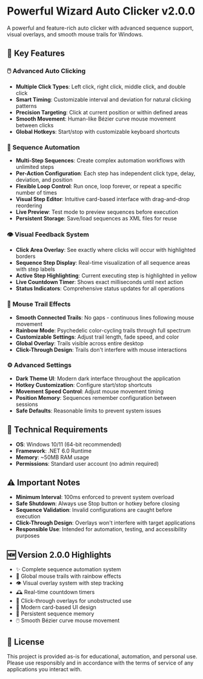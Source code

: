 # Powerful Wizard Auto Clicker v2.0.0

A powerful and feature-rich auto clicker with advanced sequence support, visual overlays, and smooth mouse trails for Windows.

## 🚀 Key Features

### 🖱️ **Advanced Auto Clicking**
- **Multiple Click Types**: Left click, right click, middle click, and double click
- **Smart Timing**: Customizable interval and deviation for natural clicking patterns
- **Precision Targeting**: Click at current position or within defined areas
- **Smooth Movement**: Human-like Bézier curve mouse movement between clicks
- **Global Hotkeys**: Start/stop with customizable keyboard shortcuts

### 🎯 **Sequence Automation**
- **Multi-Step Sequences**: Create complex automation workflows with unlimited steps
- **Per-Action Configuration**: Each step has independent click type, delay, deviation, and position
- **Flexible Loop Control**: Run once, loop forever, or repeat a specific number of times
- **Visual Step Editor**: Intuitive card-based interface with drag-and-drop reordering
- **Live Preview**: Test mode to preview sequences before execution
- **Persistent Storage**: Save/load sequences as XML files for reuse

### 👁️ **Visual Feedback System**
- **Click Area Overlay**: See exactly where clicks will occur with highlighted borders
- **Sequence Step Display**: Real-time visualization of all sequence areas with step labels
- **Active Step Highlighting**: Current executing step is highlighted in yellow
- **Live Countdown Timer**: Shows exact milliseconds until next action
- **Status Indicators**: Comprehensive status updates for all operations

### 🌈 **Mouse Trail Effects**
- **Smooth Connected Trails**: No gaps - continuous lines following mouse movement
- **Rainbow Mode**: Psychedelic color-cycling trails through full spectrum
- **Customizable Settings**: Adjust trail length, fade speed, and color
- **Global Overlay**: Trails visible across entire desktop
- **Click-Through Design**: Trails don't interfere with mouse interactions

### ⚙️ **Advanced Settings**
- **Dark Theme UI**: Modern dark interface throughout the application
- **Hotkey Customization**: Configure start/stop shortcuts
- **Movement Speed Control**: Adjust mouse movement timing
- **Position Memory**: Sequences remember configuration between sessions
- **Safe Defaults**: Reasonable limits to prevent system issues



## 🔧 Technical Requirements
- **OS**: Windows 10/11 (64-bit recommended)
- **Framework**: .NET 6.0 Runtime
- **Memory**: ~50MB RAM usage
- **Permissions**: Standard user account (no admin required)

## ⚠️ Important Notes
- **Minimum Interval**: 100ms enforced to prevent system overload
- **Safe Shutdown**: Always use Stop button or hotkey before closing
- **Sequence Validation**: Invalid configurations are caught before execution
- **Click-Through Design**: Overlays won't interfere with target applications
- **Responsible Use**: Intended for automation, testing, and accessibility purposes

## 🆕 Version 2.0.0 Highlights
- ✨ Complete sequence automation system
- 🎨 Global mouse trails with rainbow effects  
- 👁️ Visual overlay system with step tracking
- 🕰️ Real-time countdown timers
- 🎯 Click-through overlays for unobstructed use
- 📱 Modern card-based UI design
- 💾 Persistent sequence memory
- 🖱️ Smooth Bézier curve mouse movement

## 📄 License
This project is provided as-is for educational, automation, and personal use. Please use responsibly and in accordance with the terms of service of any applications you interact with.